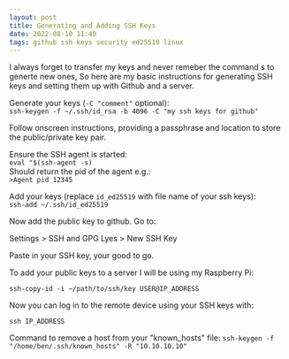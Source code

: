 ```yaml
---
layout: post
title: Generating and Adding SSH Keys
date: 2022-08-10 11:40
tags: github ssh keys security ed25519 linux
---
```


I always forget to transfer my keys and never remeber the command s to generte new ones, So here are my basic instructions for generating SSH keys and setting them up with Github and a server.
<!--more-->  
Generate your keys (`-C "comment"` optional):  
`ssh-keygen -f ~/.ssh/id_rsa -b 4096 -C "my ssh keys for github"`  
  
Follow onscreen instructions, providing a passphrase and location to store the public/private key pair.  
    
Ensure the SSH agent is started:    
`eval "$(ssh-agent -s)`  
Should return the pid of the agent e.g.:  
`>Agent pid 12345`  
 
Add your keys (replace `id_ed25519` with file name of your ssh keys):  
`ssh-add ~/.ssh/id_ed25519`  
  
Now add the public key to github. Go to:  
  
Settings > SSH and GPG Lyes > New SSH Key  
  
Paste in your SSH key, your good to go.
  
To add your public keys to a server I will be using my Raspberry Pi:  
  
`ssh-copy-id -i ~/path/to/ssh/key USER@IP_ADDRESS`  
  
Now you can log in to the remote device using your SSH keys with:  
  
`ssh IP_ADDRESS`

Command to remove a host from your "known_hosts" file:
`ssh-keygen -f "/home/ben/.ssh/known_hosts" -R "10.10.10.10"`



